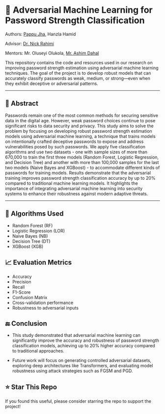 # 🔐 Adversarial Machine Learning for Password Strength Classification

Authors: [Pappu Jha](https://jhapappu.com.np), Hanzla Hamid

Advisor: [Dr. Nick Rahimi](https://sites.google.com/view/nickrahimi/home)

Mentors:  Mr. Oluseyi Olukola, [Mr. Ashim Dahal](https://ashimdahal.github.io)

This repository contains the code and resources used in our research on improving password strength estimation using adversarial machine learning techniques. The goal of the project is to develop robust models that can accurately classify passwords as weak, medium, or strong—even when they exhibit deceptive or adversarial patterns.

---

## 📌 Abstract

Passwords remain one of the most common methods for securing sensitive data in the digital age. However, weak password choices continue to pose significant risks to data security and privacy. This study aims to solve the problem by focusing on developing robust password strength estimation models using adversarial machine learning, a technique that trains models on intentionally crafted deceptive passwords to expose and address vulnerabilities posed by such passwords. We apply five classification algorithms and use two datasets - one with sample sizes of more than 670,000 to train the first three models (Random Forest, Logistic Regression, and Decision Tree) and another with more than 100,000 samples for the last two models (Naive Bayes and XGBoost) - to accommodate different kinds of passwords for training models. Results demonstrate that the adversarial training improves password strength classification accuracy by up to 20\% compared to traditional machine learning models. It highlights the importance of integrating adversarial machine learning into security systems to enhance their robustness against modern adaptive threats.

---

## 🧠 Algorithms Used

- Random Forest (RF)
- Logistic Regression (LOR)
- Naive Bayes (NB)
- Decision Tree (DT)
- XGBoost (XGB)

## 📈 Evaluation Metrics

- Accuracy
- Precision
- Recall
- F1-Score
- Confusion Matrix
- Cross-validation performance
- Robustness to adversarial inputs

## 🔚 Conclusion

- This study demonstrated that adversarial machine learning can significantly improve the accuracy and robustness of password strength classification models, achieving up to 20% higher accuracy compared to traditional approaches.

- Future work will focus on generating controlled adversarial datasets, exploring deep architectures like Transformers, and evaluating model robustness using attack strategies such as FGSM and PGD.

## ⭐ Star This Repo

If you found this useful, please consider starring the repo to support the project!
